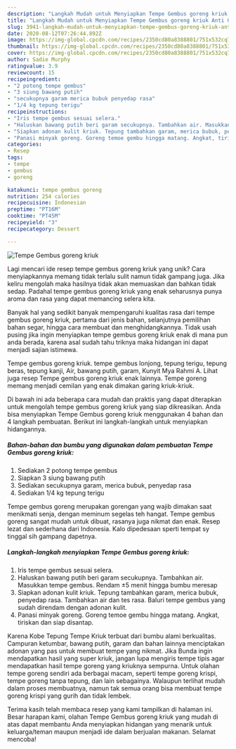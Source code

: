 ```yaml
---
description: "Langkah Mudah untuk Menyiapkan Tempe Gembus goreng kriuk Anti Gagal"
title: "Langkah Mudah untuk Menyiapkan Tempe Gembus goreng kriuk Anti Gagal"
slug: 3941-langkah-mudah-untuk-menyiapkan-tempe-gembus-goreng-kriuk-anti-gagal
date: 2020-08-12T07:26:44.892Z
image: https://img-global.cpcdn.com/recipes/2350cd80a8388801/751x532cq70/tempe-gembus-goreng-kriuk-foto-resep-utama.jpg
thumbnail: https://img-global.cpcdn.com/recipes/2350cd80a8388801/751x532cq70/tempe-gembus-goreng-kriuk-foto-resep-utama.jpg
cover: https://img-global.cpcdn.com/recipes/2350cd80a8388801/751x532cq70/tempe-gembus-goreng-kriuk-foto-resep-utama.jpg
author: Sadie Murphy
ratingvalue: 3.9
reviewcount: 15
recipeingredient:
- "2 potong tempe gembus"
- "3 siung bawang putih"
- "secukupnya garam merica bubuk penyedap rasa"
- "1/4 kg tepung terigu"
recipeinstructions:
- "Iris tempe gembus sesuai selera."
- "Haluskan bawang putih beri garam secukupnya. Tambahkan air. Masukkan tempe gembus. Rendam ±5 menit hingga bumbu meresap"
- "Siapkan adonan kulit kriuk. Tepung tambahkan garam, merica bubuk, penyedap rasa. Tambahkan air dan tes rasa. Baluri tempe gembus yang sudah direndam dengan adonan kulit."
- "Panasi minyak goreng. Goreng temoe gembu hingga matang. Angkat, tiriskan dan siap disantap."
categories:
- Resep
tags:
- tempe
- gembus
- goreng

katakunci: tempe gembus goreng 
nutrition: 254 calories
recipecuisine: Indonesian
preptime: "PT16M"
cooktime: "PT45M"
recipeyield: "3"
recipecategory: Dessert

---
```



![Tempe Gembus goreng kriuk](https://img-global.cpcdn.com/recipes/2350cd80a8388801/751x532cq70/tempe-gembus-goreng-kriuk-foto-resep-utama.jpg)

Lagi mencari ide resep tempe gembus goreng kriuk yang unik? Cara menyiapkannya memang tidak terlalu sulit namun tidak gampang juga. Jika keliru mengolah maka hasilnya tidak akan memuaskan dan bahkan tidak sedap. Padahal tempe gembus goreng kriuk yang enak seharusnya punya aroma dan rasa yang dapat memancing selera kita.

Banyak hal yang sedikit banyak mempengaruhi kualitas rasa dari tempe gembus goreng kriuk, pertama dari jenis bahan, selanjutnya pemilihan bahan segar, hingga cara membuat dan menghidangkannya. Tidak usah pusing jika ingin menyiapkan tempe gembus goreng kriuk enak di mana pun anda berada, karena asal sudah tahu triknya maka hidangan ini dapat menjadi sajian istimewa.

Tempe gembus goreng kriuk. tempe gembus lonjong, tepung terigu, tepung beras, tepung kanji, Air, bawang putih, garam, Kunyit Mya Rahmi A. Lihat juga resep Tempe gembus goreng kriuk enak lainnya. Tempe goreng memang menjadi cemilan yang enak dimakan garing kriuk-kriuk.


Di bawah ini ada beberapa cara mudah dan praktis yang dapat diterapkan untuk mengolah tempe gembus goreng kriuk yang siap dikreasikan. Anda bisa menyiapkan Tempe Gembus goreng kriuk menggunakan 4 bahan dan 4 langkah pembuatan. Berikut ini langkah-langkah untuk menyiapkan hidangannya.

<!--inarticleads1-->

##### Bahan-bahan dan bumbu yang digunakan dalam pembuatan Tempe Gembus goreng kriuk:

1. Sediakan 2 potong tempe gembus
1. Siapkan 3 siung bawang putih
1. Sediakan secukupnya garam, merica bubuk, penyedap rasa
1. Sediakan 1/4 kg tepung terigu


Tempe gembus goreng merupakan gorengan yang wajib dimakan saat menikmati senja, dengan meminum segelas teh hangat. Tempe gembus goreng sangat mudah untuk dibuat, rasanya juga nikmat dan enak. Resep lezat dan sederhana dari Indonesia. Kalo dipedesaan sperti tempat sy tinggal sih gampang dapetnya. 

<!--inarticleads2-->

##### Langkah-langkah menyiapkan Tempe Gembus goreng kriuk:

1. Iris tempe gembus sesuai selera.
1. Haluskan bawang putih beri garam secukupnya. Tambahkan air. Masukkan tempe gembus. Rendam ±5 menit hingga bumbu meresap
1. Siapkan adonan kulit kriuk. Tepung tambahkan garam, merica bubuk, penyedap rasa. Tambahkan air dan tes rasa. Baluri tempe gembus yang sudah direndam dengan adonan kulit.
1. Panasi minyak goreng. Goreng temoe gembu hingga matang. Angkat, tiriskan dan siap disantap.


Karena Kobe Tepung Tempe Kriuk terbuat dari bumbu alami berkualitas. Campuran ketumbar, bawang putih, garam dan bahan lainnya menciptakan adonan yang pas untuk membuat tempe yang nikmat. Jika Bunda ingin mendapatkan hasil yang super kriuk, jangan lupa mengiris tempe tipis agar mendapatkan hasil tempe goreng yang kriuknya sempurna. Untuk olahan tempe goreng sendiri ada berbagai macam, seperti tempe goreng krispi, tempe goreng tanpa tepung, dan lain sebagainya. Walaupun terlihat mudah dalam proses membuatnya, namun tak semua orang bisa membuat tempe goreng krispi yang gurih dan tidak lembek. 

Terima kasih telah membaca resep yang kami tampilkan di halaman ini. Besar harapan kami, olahan Tempe Gembus goreng kriuk yang mudah di atas dapat membantu Anda menyiapkan hidangan yang menarik untuk keluarga/teman maupun menjadi ide dalam berjualan makanan. Selamat mencoba!
